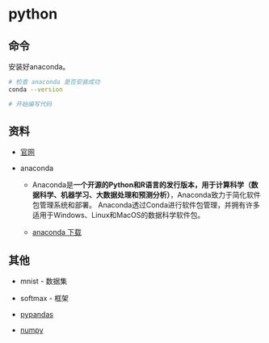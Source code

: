 # python

## 命令

安装好anaconda。

```bash
# 检查 anaconda 是否安装成功
conda --version

# 开始编写代码
```

## 资料

- [官网](https://www.python.org/)

- anaconda
  
  - Anaconda是**一个开源的Python和R语言的发行版本，用于计算科学（数据科学、机器学习、大数据处理和预测分析）**，Anaconda致力于简化软件包管理系统和部署。 Anaconda透过Conda进行软件包管理，并拥有许多适用于Windows、Linux和MacOS的数据科学软件包。
  
  - [anaconda 下载](https://mirrors.tuna.tsinghua.edu.cn/help/anaconda/)

## 其他

- mnist - 数据集

- softmax - 框架

- [pypandas](https://www.pypandas.cn/)

- [numpy](https://www.numpy.org.cn/)